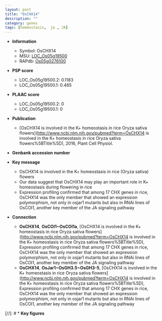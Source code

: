 ```yaml
---
layout: post
title: "OsCHX14"
description: ""
category: genes
tags: [homeostasis,  ja , JA]
---
```


* **Information**  
    + Symbol: OsCHX14  
    + MSU: [LOC_Os05g19500](http://rice.plantbiology.msu.edu/cgi-bin/ORF_infopage.cgi?orf=LOC_Os05g19500)  
    + RAPdb: [Os05g0276100](http://rapdb.dna.affrc.go.jp/viewer/gbrowse_details/irgsp1?name=Os05g0276100)  

* **PSP score**  
    + LOC_Os05g19500.2: 0.1183 
    + LOC_Os05g19500.1: 0.465 

* **PLAAC score**  
    + LOC_Os05g19500.2: 0 
    + LOC_Os05g19500.1: 0 

* **Publication**  
    + [OsCHX14 is involved in the K+ homeostasis in rice Oryza sativa flowers](http://www.ncbi.nlm.nih.gov/pubmed?term=OsCHX14 is involved in the K+ homeostasis in rice Oryza sativa flowers%5BTitle%5D), 2016, Plant Cell Physiol.

* **Genbank accession number**  

* **Key message**  
    + OsCHX14 is involved in the K+ homeostasis in rice (Oryza sativa) flowers
    + Our data suggest that OsCHX14 may play an important role in K+ homeostasis during flowering in rice
    + Expression profiling confirmed that among 17 CHX genes in rice, OsCHX14 was the only member that showed an expression polymorphism, not only in osjar1 mutants but also in RNAi lines of OsCOI1, another key member of the JA signaling pathway

* **Connection**  
    + __OsCHX14__, __OsCOI1~OsCOI1a__, [OsCHX14 is involved in the K+ homeostasis in rice Oryza sativa flowers](http://www.ncbi.nlm.nih.gov/pubmed?term=OsCHX14 is involved in the K+ homeostasis in rice Oryza sativa flowers%5BTitle%5D), Expression profiling confirmed that among 17 CHX genes in rice, OsCHX14 was the only member that showed an expression polymorphism, not only in osjar1 mutants but also in RNAi lines of OsCOI1, another key member of the JA signaling pathway
    + __OsCHX14__, __OsJar1~OsGH3.5~OsGH3-5__, [OsCHX14 is involved in the K+ homeostasis in rice Oryza sativa flowers](http://www.ncbi.nlm.nih.gov/pubmed?term=OsCHX14 is involved in the K+ homeostasis in rice Oryza sativa flowers%5BTitle%5D), Expression profiling confirmed that among 17 CHX genes in rice, OsCHX14 was the only member that showed an expression polymorphism, not only in osjar1 mutants but also in RNAi lines of OsCOI1, another key member of the JA signaling pathway

[//]: # * **Key figures**  


